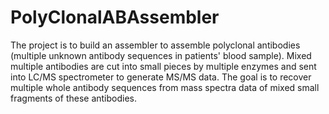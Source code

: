 # PolyClonalABAssembler
The project is to build an assembler to assemble polyclonal antibodies (multiple unknown antibody sequences in patients' blood sample). 
Mixed multiple antibodies are cut into small pieces by multiple enzymes and sent into LC/MS spectrometer to generate MS/MS data. The goal is to recover multiple whole antibody sequences from mass spectra data of mixed small fragments of these antibodies.  
